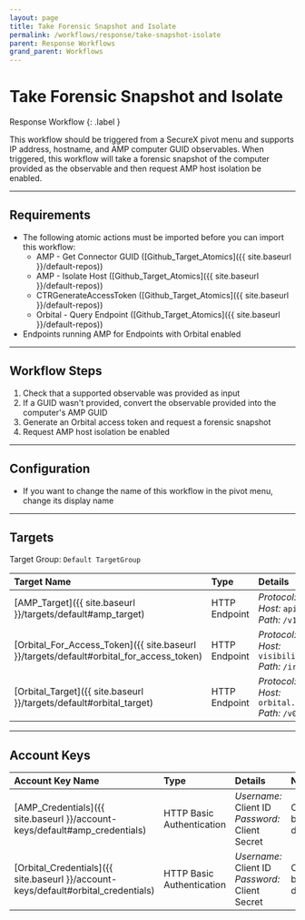 ```yaml
---
layout: page
title: Take Forensic Snapshot and Isolate
permalink: /workflows/response/take-snapshot-isolate
parent: Response Workflows
grand_parent: Workflows
---
```


# Take Forensic Snapshot and Isolate
<div markdown="1">
Response Workflow
{: .label }
</div>

This workflow should be triggered from a SecureX pivot menu and supports IP address, hostname, and AMP computer GUID observables. When triggered, this workflow will take a forensic snapshot of the computer provided as the observable and then request AMP host isolation be enabled.

---

## Requirements
* The following atomic actions must be imported before you can import this workflow:
	* AMP - Get Connector GUID ([Github_Target_Atomics]({{ site.baseurl }}/default-repos))
	* AMP - Isolate Host ([Github_Target_Atomics]({{ site.baseurl }}/default-repos))
	* CTRGenerateAccessToken ([Github_Target_Atomics]({{ site.baseurl }}/default-repos))
	* Orbital - Query Endpoint ([Github_Target_Atomics]({{ site.baseurl }}/default-repos))
* Endpoints running AMP for Endpoints with Orbital enabled

---

## Workflow Steps
1. Check that a supported observable was provided as input
1. If a GUID wasn't provided, convert the observable provided into the computer's AMP GUID
1. Generate an Orbital access token and request a forensic snapshot
1. Request AMP host isolation be enabled

---

## Configuration
* If you want to change the name of this workflow in the pivot menu, change its display name

---

## Targets
Target Group: `Default TargetGroup`

| Target Name | Type | Details | Account Keys | Notes |
|:------------|:-----|:--------|:-------------|:------|
| [AMP_Target]({{ site.baseurl }}/targets/default#amp_target) | HTTP Endpoint | _Protocol:_ `HTTPS`<br />_Host:_ `api.amp.cisco.com`<br />_Path:_ `/v1` | AMP_Credentials | Created by default |
| [Orbital_For_Access_Token]({{ site.baseurl }}/targets/default#orbital_for_access_token) | HTTP Endpoint | _Protocol:_ `HTTPS`<br />_Host:_ `visibility.amp.cisco.com`<br />_Path:_ `/iroh` | Orbital_Credentials | Created by default |
| [Orbital_Target]({{ site.baseurl }}/targets/default#orbital_target) | HTTP Endpoint | _Protocol:_ `HTTPS`<br />_Host:_ `orbital.amp.cisco.com`<br />_Path:_ `/v0` | None | Created by default |

---

## Account Keys

| Account Key Name | Type | Details | Notes |
|:-----------------|:-----|:--------|:------|
| [AMP_Credentials]({{ site.baseurl }}/account-keys/default#amp_credentials) | HTTP Basic Authentication | _Username:_ Client ID<br />_Password:_ Client Secret | Created by default |
| [Orbital_Credentials]({{ site.baseurl }}/account-keys/default#orbital_credentials) | HTTP Basic Authentication | _Username:_ Client ID<br />_Password:_ Client Secret | Created by default |
